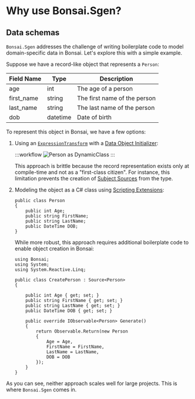 # Why use Bonsai.Sgen?

## Data schemas

`Bonsai.Sgen` addresses the challenge of writing boilerplate code to model domain-specific data in Bonsai. Let's explore this with a simple example.

Suppose we have a record-like object that represents a `Person`:

| Field Name | Type     | Description                  |
|------------|----------|------------------------------|
| age        | int      | The age of a person          |
| first_name | string   | The first name of the person |
| last_name  | string   | The last name of the person  |
| dob        | datetime | Date of birth                |

To represent this object in Bonsai, we have a few options:

1. Using an [`ExpressionTransform`](xref:Bonsai.Scripting.Expressions.ExpressionTransform) with a [Data Object Initializer](https://bonsai-rx.org/docs/api/Bonsai.Scripting.Expressions.ExpressionTransform.html#data-object-initializers):

    :::workflow
    ![Person as DynamicClass](~/workflows/person-example-dynamic-class.bonsai)
    :::

    This approach is brittle because the record representation exists only at compile-time and not as a "first-class citizen". For instance, this limitation prevents the creation of [Subject Sources](https://bonsai-rx.org/docs/articles/subjects.html#source-subjects) from the type.

2. Modeling the object as a C# class using [Scripting Extensions](https://bonsai-rx.org/docs/articles/scripting-extensions.html):

    ```Csharp
    public class Person
    {
        public int Age;
        public string FirstName;
        public string LastName;
        public DateTime DOB;
    }
    ```

    While more robust, this approach requires additional boilerplate code to enable object creation in Bonsai:

    ```Csharp
    using Bonsai;
    using System;
    using System.Reactive.Linq;

    public class CreatePerson : Source<Person>
    {

        public int Age { get; set; }
        public string FirstName { get; set; }
        public string LastName { get; set; }
        public DateTime DOB { get; set; }

        public override IObservable<Person> Generate()
        {
            return Observable.Return(new Person
            {
                Age = Age,
                FirstName = FirstName,
                LastName = LastName,
                DOB = DOB
            });
        }
    }
    ```

As you can see, neither approach scales well for large projects. This is where `Bonsai.Sgen` comes in.